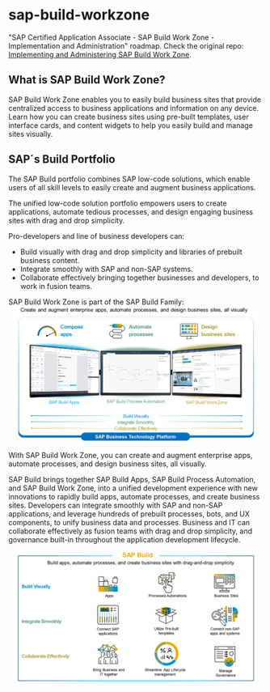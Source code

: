 # sap-build-workzone
"SAP Certified Application Associate - SAP Build Work Zone - Implementation and Administration" roadmap.
Check the original repo: [Implementing and Administering SAP Build Work Zone](https://learning.sap.com/learning-journeys/implement-and-administer-sap-build-work-zone).

## What is SAP Build Work Zone?
SAP Build Work Zone enables you to easily build business sites that provide centralized access to business applications and information on any device. Learn how you can create business sites using pre-built templates, user interface cards, and content widgets to help you easily build and manage sites visually.

## SAP´s Build Portfolio
The SAP Build portfolio combines SAP low-code solutions, which enable users of all skill levels to easily create and augment business applications.

The unified low-code solution portfolio empowers users to create applications, automate tedious processes, and design engaging business sites with drag and drop simplicity.

Pro-developers and line of business developers can:

- Build visually with drag and drop simplicity and libraries of prebuilt business content.
- Integrate smoothly with SAP and non-SAP systems.
- Collaborate effectively bringing together businesses and developers, to work in fusion teams.

SAP Build Work Zone is part of the SAP Build Family:
![SAP BTP](./img/WZ200_01_U1L_001.png)

With SAP Build Work Zone, you can create and augment enterprise apps, automate processes, and design business sites, all visually.

SAP Build brings together SAP Build Apps, SAP Build Process Automation, and SAP Build Work Zone, into a unified development experience with new innovations to rapidly build apps, automate processes, and create business sites. Developers can integrate smoothly with SAP and non-SAP applications, and leverage hundreds of prebuilt processes, bots, and UX components, to unify business data and processes. Business and IT can collaborate effectively as fusion teams with drag and drop simplicity, and governance built-in throughout the application development lifecycle.

![SAP Build](./img/WZ200_01_U1L_002.png)




